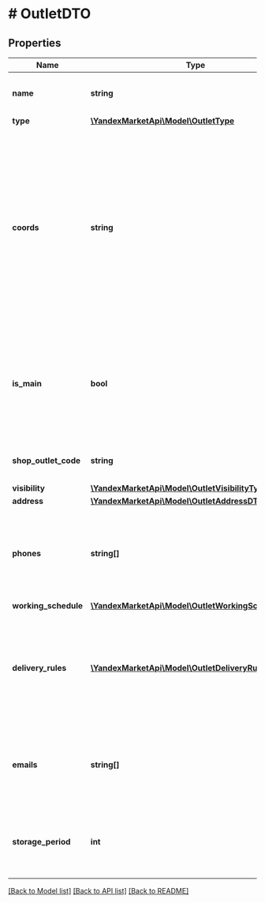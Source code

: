 # # OutletDTO

## Properties

Name | Type | Description | Notes
------------ | ------------- | ------------- | -------------
**name** | **string** | Название точки продаж. Обязательный параметр. |
**type** | [**\YandexMarketApi\Model\OutletType**](OutletType.md) |  |
**coords** | **string** | Координаты точки продаж.  Формат: долгота, широта. Разделители: запятая и / или пробел. Например, &#x60;20.4522144, 54.7104264&#x60;.  Если параметр не передан, координаты будут определены по значениям параметров, вложенных в &#x60;address&#x60;. | [optional]
**is_main** | **bool** | Признак основной точки продаж. Возможные значения: * &#x60;false&#x60; — неосновная точка продаж. * &#x60;true&#x60; — основная точка продаж. | [optional]
**shop_outlet_code** | **string** | Идентификатор точки продаж, присвоенный магазином. | [optional]
**visibility** | [**\YandexMarketApi\Model\OutletVisibilityType**](OutletVisibilityType.md) |  | [optional]
**address** | [**\YandexMarketApi\Model\OutletAddressDTO**](OutletAddressDTO.md) |  |
**phones** | **string[]** | Номера телефонов точки продаж. Передавайте в формате: &#x60;+7 (999) 999-99-99&#x60;. Обязательный параметр. |
**working_schedule** | [**\YandexMarketApi\Model\OutletWorkingScheduleDTO**](OutletWorkingScheduleDTO.md) |  |
**delivery_rules** | [**\YandexMarketApi\Model\OutletDeliveryRuleDTO[]**](OutletDeliveryRuleDTO.md) | Информация об условиях доставки для данной точки продаж. Обязательный параметр, если параметр &#x60;type&#x3D;DEPOT&#x60; или &#x60;type&#x3D;MIXED&#x60;. | [optional]
**emails** | **string[]** | Адрес электронной почты точки продаж. Может содержать только один параметр &#x60;email&#x60;. | [optional]
**storage_period** | **int** | Срок хранения заказа в собственном пункте выдачи заказов. Считается в днях. | [optional]

[[Back to Model list]](../../README.md#models) [[Back to API list]](../../README.md#endpoints) [[Back to README]](../../README.md)
